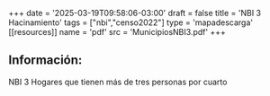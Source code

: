 +++
date = '2025-03-19T09:58:06-03:00'
draft = false
title = 'NBI 3 Hacinamiento'
tags = ["nbi","censo2022"]
type = 'mapadescarga'
[[resources]]
    name = 'pdf'
    src = 'MunicipiosNBI3.pdf'
+++

## Información:

NBI 3 Hogares que tienen más de tres personas por cuarto

